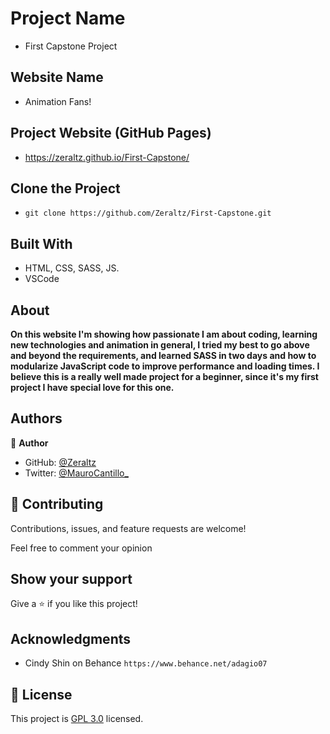 # Project Name

- First Capstone Project

## Website Name

- Animation Fans!

<!-- ## Loom Video with the Fast Explanation
- https://www.loom.com/share/01a185d6467f4df6885816d6357906da -->

## Project Website (GitHub Pages)

- https://zeraltz.github.io/First-Capstone/

## Clone the Project

- `git clone https://github.com/Zeraltz/First-Capstone.git`

## Built With

- HTML, CSS, SASS, JS.
- VSCode

## About

**On this website I'm showing how passionate I am about coding, learning new technologies and animation in general, I tried my best to go above and beyond the requirements, and learned SASS in two days and how to modularize JavaScript code to improve performance and loading times. I believe this is a really well made project for a beginner, since it's my first project I have special love for this one.**

## Authors

👤 **Author**

- GitHub: [@Zeraltz](https://github.com/Zeraltz)
- Twitter: [@MauroCantillo\_](https://twitter.com/MauroCantillo_)

## 🤝 Contributing

Contributions, issues, and feature requests are welcome!

Feel free to comment your opinion

## Show your support

Give a ⭐️ if you like this project!

## Acknowledgments

- Cindy Shin on Behance `https://www.behance.net/adagio07`

## 📝 License

This project is [GPL 3.0](/LICENSE) licensed.
